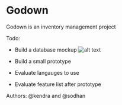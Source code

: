 # Godown
Godown is an inventory management project

Todo:
- Build a database mockup
![alt text](http://i.imgur.com/v4aRjAZ.jpg "Logo Title Text 1")

- Build a small prototype
- Evaluate langauges to use
- Evaluate feature list after prototype

Authors:
@kendra and @sodhan


